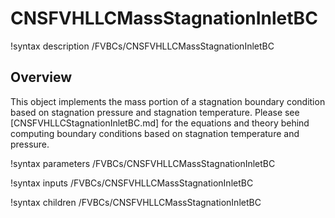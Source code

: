 # CNSFVHLLCMassStagnationInletBC

!syntax description /FVBCs/CNSFVHLLCMassStagnationInletBC

## Overview

This object implements the mass portion of a stagnation boundary
condition based on stagnation pressure and stagnation temperature. Please see
[CNSFVHLLCStagnationInletBC.md] for the equations and theory behind computing
boundary conditions based on stagnation temperature and pressure.

!syntax parameters /FVBCs/CNSFVHLLCMassStagnationInletBC

!syntax inputs /FVBCs/CNSFVHLLCMassStagnationInletBC

!syntax children /FVBCs/CNSFVHLLCMassStagnationInletBC
